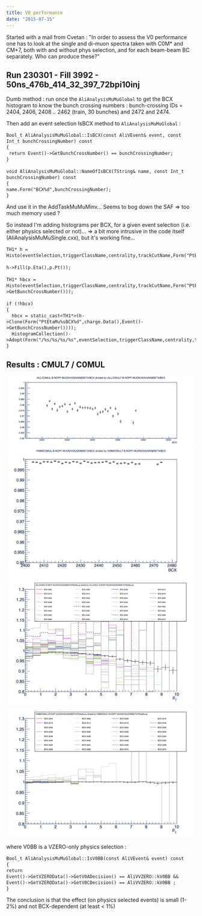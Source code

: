 ```yaml
---
title: V0 performance
date: "2015-07-15"
---
```


Started with a mail from Cvetan : "In order to assess the V0 performance one has to look at the single and di-muon spectra taken with C0M* and CM*7, both with and without phys selection, and for each beam-beam BC separately. Who can produce these?"

## Run 230301 - Fill 3992 - 50ns_476b_414_32_397_72bpi10inj

Dumb method : run once the `AliAnalysisMuMuGlobal` to get the BCX histogram to know the bunch crossing numbers  : bunch-crossing IDs = 2404, 2406, 2408 .. 2462 (train, 30 bunches) and 2472 and 2474.

Then add an event selection IsBCX method to `AliAnalysisMuMuGlobal` :

	Bool_t AliAnalysisMuMuGlobal::IsBCX(const AliVEvent& event, const Int_t bunchCrossingNumber) const
	{
 	 return Event()->GetBunchCrossNumber() == bunchCrossingNumber;
	}

	void AliAnalysisMuMuGlobal::NameOfIsBCX(TString& name, const Int_t bunchCrossingNumber) const
	{
  	name.Form("BCX%d",bunchCrossingNumber);
	}

And use it in the AddTaskMuMuMinv... Seems to bog down the SAF => too much memory used ?

So instead I'm adding histograms per BCX,  for a given event selection (i.e. either physics selected or not)... => a bit more intrusive in the code itself (AliAnalysisMuMuSingle.cxx), but it's working fine...

    TH1* h = Histo(eventSelection,triggerClassName,centrality,trackCutName,Form("PtEtaMu%s",charge.Data()));

    h->Fill(p.Eta(),p.Pt());

    TH1* hbcx = Histo(eventSelection,triggerClassName,centrality,trackCutName,Form("PtEtaMu%sBCX%d",charge.Data(),Event()->GetBunchCrossNumber()));

    if (!hbcx)
    {
      hbcx = static_cast<TH1*>(h->Clone(Form("PtEtaMu%sBCX%d",charge.Data(),Event()->GetBunchCrossNumber())));
      HistogramCollection()->Adopt(Form("/%s/%s/%s/%s",eventSelection,triggerClassName,centrality,trackCutName),hbcx);
    }

## Results : CMUL7 / C0MUL

![BCX ratio for sRABSETA tracks in all events](/images/lhc15g/jul-10/bcxtrackratio-all.png)
![BCX ratio for sRABSETA tracks in V0BB events](/images/lhc15g/jul-10/bcxtrackratio-v0bb.png)
![ratio of pT spectra for sRABSETA tracks in all events](/images/lhc15g/jul-10/pttrackratio-all.png)
![ratio of pT spectra for sRABSETA tracks in V0BB events](/images/lhc15g/jul-10/pttrackratio-v0bb.png)

where V0BB is a VZERO-only physics selection :

	Bool_t AliAnalysisMuMuGlobal::IsV0BB(const AliVEvent& event) const
	{
  	return
  	Event()->GetVZEROData()->GetV0ADecision() == AliVVZERO::kV0BB &&
  	Event()->GetVZEROData()->GetV0CDecision() == AliVVZERO::kV0BB ;
	}

The conclusion is that the effect (on physics selected events) is small (1-2%) and not BCX-dependent (at least < 1%)
